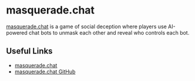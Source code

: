 # masquerade.chat

[masquerade.chat](https://masquerade.chat) is a game of social deception where players use AI-powered chat bots to
unmask each other and reveal who controls each bot.

## Useful Links

- [masquerade.chat](https://masquerade.chat)
- [masquerade.chat GitHub](https://github.com/benrosen/masquerade-chat)
